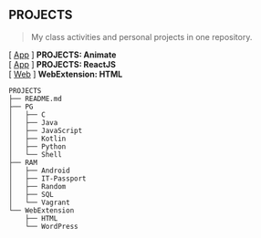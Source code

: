 ## PROJECTS  
> My class activities and personal projects in one repository.
 
[ [App](https://s20016.github.io/Animate/) ] **PROJECTS: Animate**  
[ [App](https://s20016.github.io/ReactJS/) ] **PROJECTS: ReactJS**  
[ [Web](https://s20016.github.io/PROJECTS/WebExtension/HTML/) ] **WebExtension: HTML**  

```
PROJECTS
├── README.md
├── PG
│   ├── C
│   ├── Java
│   ├── JavaScript
│   ├── Kotlin 
│   ├── Python
│   └── Shell
├── RAM
│   ├── Android
│   ├── IT-Passport
│   ├── Random
│   ├── SQL
│   └── Vagrant
└── WebExtension
    ├── HTML
    └── WordPress
```
